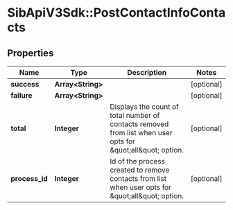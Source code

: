 # SibApiV3Sdk::PostContactInfoContacts

## Properties
Name | Type | Description | Notes
------------ | ------------- | ------------- | -------------
**success** | **Array&lt;String&gt;** |  | [optional] 
**failure** | **Array&lt;String&gt;** |  | [optional] 
**total** | **Integer** | Displays the count of total number of contacts removed from list when user opts for \&quot;all\&quot; option. | [optional] 
**process_id** | **Integer** | Id of the process created to remove contacts from list when user opts for \&quot;all\&quot; option. | [optional] 


